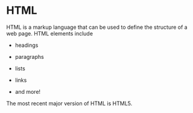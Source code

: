 # HTML















HTML is a markup language that can be used to define the structure of a web page. HTML elements include

















* headings







* paragraphs







* lists







* links







* and more!















The most recent major version of HTML is HTML5.



